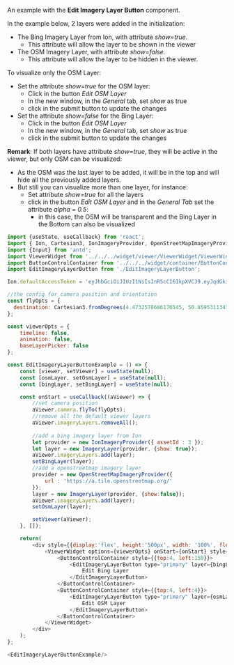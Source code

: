 An example with the __Edit Imagery Layer Button__ component.

In the example below, 2 layers were added in the initialization:
- The Bing Imagery Layer from Ion, with attribute *show=true*.
    - This attribute will allow the layer to be shown in the viewer
- The OSM Imagery Layer, with attribute *show=false*.
    - This attribute will allow the layer to be hidden in the viewer.

To visualize only the OSM Layer:
- Set the attribute *show=true* for the OSM layer:
    - Click in the button *Edit OSM Layer*
    - In the new window, in the *General* tab, set *show* as true
    - click in the submit button to update the changes
- Set the attribute *show=false* for the Bing Layer:
    - Click in the button *Edit OSM Layer*
    - In the new window, in the *General* tab, set *show* as true
    - click in the submit button to update the changes

__Remark__: If both layers have attribute *show=true*, they will be active in the viewer,
but only OSM can be visualized:
- As the OSM was the last layer to be added, it will be in the top and will hide all the previously added layers.
- But still you can visualize more than one layer, for instance:
    - Set attribute *show=true* for all the layers
    - click in the button *Edit OSM Layer* and in the *General Tab* set the attribute *alpha = 0.5*:
        - in this case, the OSM will be transparent and the Bing Layer in the Bottom can also be visualized


```js
import {useState, useCallback} from 'react';
import { Ion, Cartesian3, IonImageryProvider, OpenStreetMapImageryProvider, ImageryLayer } from "cesium";
import {Input} from 'antd';
import ViewerWidget from '../../../widget/viewer/ViewerWidget/ViewerWidget';
import ButtonControlContainer from '../../../widget/container/ButtonControlContainer/ButtonControlContainer';
import EditImageryLayerButton from './EditImageryLayerButton';

Ion.defaultAccessToken = 'eyJhbGciOiJIUzI1NiIsInR5cCI6IkpXVCJ9.eyJqdGkiOiI1OGZjNDZkNC1iOTdlLTRhYWMtODBjYy1mNWIzOGEwYjUxNjAiLCJpZCI6MTAzODcsInNjb3BlcyI6WyJhc3IiLCJnYyJdLCJpYXQiOjE1NTYyODk0MDl9.f13hGNgcrSFUzcocb5CpHD3Im9xzT0c7IDAPcpwGidc';

//the config for camera position and orientation
const flyOpts = {
  destination: Cartesian3.fromDegrees(4.4732578686176545, 50.859531134752565, 20000000)
};

const viewerOpts = {
    timeline: false,
    animation: false,
    baseLayerPicker: false
};

const EditImageryLayerButtonExample = () => {
    const [viewer, setViewer] = useState(null);
    const [osmLayer, setOsmLayer] = useState(null);
    const [bingLayer, setBingLayer] = useState(null);

    const onStart = useCallback((aViewer) => {
        //set camera position
        aViewer.camera.flyTo(flyOpts);
        //remove all the default viewer layers
        aViewer.imageryLayers.removeAll();
        
        //add a bing imagery layer from Ion
        let provider = new IonImageryProvider({ assetId : 3 });
        let layer = new ImageryLayer(provider, {show: true});
        aViewer.imageryLayers.add(layer);
        setBingLayer(layer);
        //add a openstreetmap imagery layer
        provider = new OpenStreetMapImageryProvider({
            url : 'https://a.tile.openstreetmap.org/'
        });
        layer = new ImageryLayer(provider, {show:false});
        aViewer.imageryLayers.add(layer);
        setOsmLayer(layer);

        setViewer(aViewer);
    }, []);

    return(
        <div style={{display:'flex', height:'500px', width: '100%', flexDirection: 'column', gap:5}}>
            <ViewerWidget options={viewerOpts} onStart={onStart} style={{width:'100%'}}>
                <ButtonControlContainer style={{top:4, left:150}}>
                    <EditImageryLayerButton type="primary" layer={bingLayer}>
                        Edit Bing Layer
                    </EditImageryLayerButton>
                </ButtonControlContainer>
                <ButtonControlContainer style={{top:4, left:4}}>
                    <EditImageryLayerButton type="primary" layer={osmLayer}>
                        Edit OSM Layer
                    </EditImageryLayerButton>
                </ButtonControlContainer>
            </ViewerWidget>
        </div>
    );
};

<EditImageryLayerButtonExample/>
```